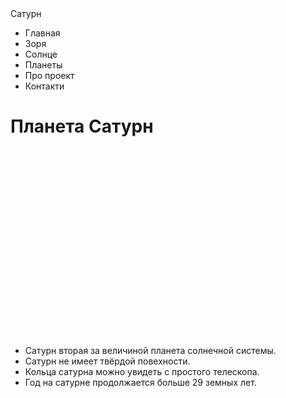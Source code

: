 <!DOCTYPE html>
<head>
  <meta charset="UTF-8"
  <title>Сатурн</title>
</head>
<ul>
  <li>Главная</li>
  <li>Зоря</li>
  <li>Солнце</li>
  <li>Планеты</li>
  <li>Про проект</li>
  <li>Контакти</li>
</ul>
<centre>
  <h1>Планета Сатурн</h1>
  <img srk="https://starwalk.space/gallery/images/saturn-planet-guide/1140x641.jpg" height="300">
</center>
<ul>
  <li>Сатурн вторая за величиной планета солнечной системы.</li>
  <li>Сатурн не имеет твёрдой повехности.</li>
  <li>Кольца сатурна можно увидеть с простого телескопа.</li>
  <li>Год на сатурне продолжается больше 29 земных лет.</li>
</ul>
</body>
</html>
